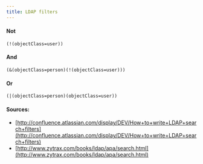 ```yaml
---
title: LDAP filters
---
```


#### Not
```
(!(objectClass=user))
```


#### And
```
(&(objectClass=person)(!(objectClass=user)))
```

#### Or
```
(|(objectClass=person)(objectClass=user))
```


#### Sources:
- [http://confluence.atlassian.com/display/DEV/How+to+write+LDAP+search+filters](http://confluence.atlassian.com/display/DEV/How+to+write+LDAP+search+filters)
- [http://www.zytrax.com/books/ldap/apa/search.html](http://www.zytrax.com/books/ldap/apa/search.html)

